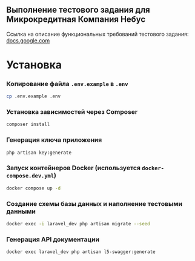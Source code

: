 ## Выполнение тестового задания для Микрокредитная Компания Небус

Ссылка на описание функциональных требований тестового задания: [docs.google.com](https://docs.google.com/document/d/1OhQ6cdah4E-fbvkgI6FE5FnWfOUHYluyN9uxpjJ_fX8/edit?usp=sharing)

# Установка

### Копирование файла `.env.example` в `.env`
```sh
cp .env.example .env
```

### Установка зависимостей через Composer
```sh
composer install
```

### Генерация ключа приложения
```sh
php artisan key:generate
```

### Запуск контейнеров Docker (используется `docker-compose.dev.yml`)
```sh
docker compose up -d
```

### Создание схемы базы данных и наполнение тестовыми данными
```sh
docker exec -i laravel_dev php artisan migrate --seed
```

### Генерация API документации
```sh
docker exec laravel_dev php artisan l5-swagger:generate
```
